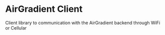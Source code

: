 # AirGradient Client

Client library to communication with the AirGradient backend through WiFi or Cellular

